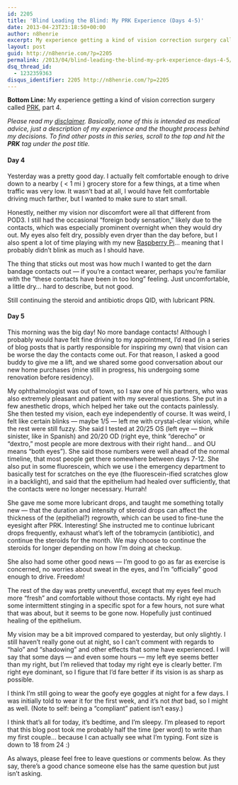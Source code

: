 ```yaml
---
id: 2205
title: 'Blind Leading the Blind: My PRK Experience (Days 4-5)'
date: 2013-04-23T23:18:50+00:00
author: n8henrie
excerpt: My experience getting a kind of vision correction surgery called PRK, part 4.
layout: post
guid: http://n8henrie.com/?p=2205
permalink: /2013/04/blind-leading-the-blind-my-prk-experience-days-4-5/
dsq_thread_id:
  - 1232359363
disqus_identifier: 2205 http://n8henrie.com/?p=2205
---
```

**Bottom Line:** My experience getting a kind of vision correction surgery called <a target="_blank" href="http://en.wikipedia.org/wiki/Photorefractive_keratectomy" title="Photorefractive keratectomy - Wikipedia, the free encyclopedia">PRK</a>, part 4.<!--more-->

_Please read my [disclaimer](http://n8henrie.com/disclaimer). Basically, none of this is intended as medical advice, just a description of my experience and the thought process behind my decisions. To find other posts in this series, scroll to the top and hit the **PRK** tag under the post title._

#### Day 4

Yesterday was a pretty good day. I actually felt comfortable enough to drive down to a nearby ( < 1 mi ) grocery store for a few things, at a time when traffic was very low. It wasn’t bad at all, I would have felt comfortable driving much farther, but I wanted to make sure to start small.

Honestly, neither my vision nor discomfort were all that different from POD3. I still had the occasional “foreign body sensation,” likely due to the contacts, which was especially prominent overnight when they would dry out. My eyes also felt dry, possibly even dryer than the day before, but I also spent a lot of time playing with my new <a target="_blank" href="http://www.raspberrypi.org/" title="Raspberry Pi | An ARM GNU/Linux box for $25. Take a byte!">Raspberry Pi</a>… meaning that I probably didn’t blink as much as I should have.

The thing that sticks out most was how much I wanted to get the darn bandage contacts out — if you’re a contact wearer, perhaps you’re familiar with the “these contacts have been in too long” feeling. Just uncomfortable, a little dry… hard to describe, but not good.

Still continuing the steroid and antibiotic drops QID, with lubricant PRN.

#### Day 5

This morning was the big day! No more bandage contacts! Although I probably would have felt fine driving to my appointment, I’d read (in a series of blog posts that is partly responsible for inspiring my own) that vision can be worse the day the contacts come out. For that reason, I asked a good buddy to give me a lift, and we shared some good conversation about our new home purchases (mine still in progress, his undergoing some renovation before residency).

My ophthalmologist was out of town, so I saw one of his partners, who was also extremely pleasant and patient with my several questions. She put in a few anesthetic drops, which helped her take out the contacts painlessly. She then tested my vision, each eye independently of course. It was weird, I felt like certain blinks — maybe 1/5 — left me with crystal-clear vision, while the rest were still fuzzy. She said I tested at 20/25 OS (left eye — think sinister, like in Spanish) and 20/20 OD (right eye, think “derecho” or “dextro,” most people are more dextrous with their right hand… and OU means “both eyes”). She said those numbers were well ahead of the normal timeline, that most people get there somewhere between days 7-12. She also put in some fluorescein, which we use i the emergency department to basically test for scratches on the eye (the fluorescein-ified scratches glow in a backlight), and said that the epithelium had healed over sufficiently, that the contacts were no longer necessary. Hurrah!

She gave me some more lubricant drops, and taught me something totally new — that the duration and intensity of steroid drops can affect the thickness of the (epithelial?) regrowth, which can be used to fine-tune the eyesight after PRK. Interesting! She instructed me to continue lubricant drops frequently, exhaust what’s left of the tobramycin (antibiotic), and continue the steroids for the month. We may choose to continue the steroids for longer depending on how I’m doing at checkup.

She also had some other good news — I’m good to go as far as exercise is concerned, no worries about sweat in the eyes, and I’m “officially” good enough to drive. Freedom!

The rest of the day was pretty uneventful, except that my eyes feel much more “fresh” and comfortable without those contacts. My right eye had some intermittent stinging in a specific spot for a few hours, not sure what that was about, but it seems to be gone now. Hopefully just continued healing of the epithelium.

My vision may be a bit improved compared to yesterday, but only slightly. I still haven’t really gone out at night, so I can’t comment with regards to “halo” and “shadowing” and other effects that some have experienced. I will say that some days — and even some hours — my left eye seems better than my right, but I’m relieved that today my right eye is clearly better. I’m right eye dominant, so I figure that I’d fare better if its vision is as sharp as possible.

I think I’m still going to wear the goofy eye goggles at night for a few days. I was initially told to wear it for the first week, and it’s not _that_ bad, so I might as well. (Note to self: being a “compliant” patient isn’t easy.)

I think that’s all for today, it’s bedtime, and I’m sleepy. I’m pleased to report that this blog post took me probably half the time (per word) to write than my first couple… because I can actually see what I’m typing. Font size is down to 18 from 24 :)

As always, please feel free to leave questions or comments below. As they say, there’s a good chance someone else has the same question but just isn’t asking.